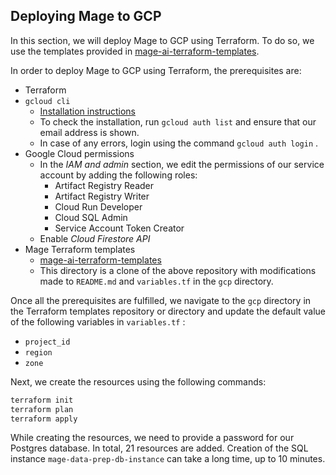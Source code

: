 ## Deploying Mage to GCP

In this section, we will deploy Mage to GCP using Terraform. To do so, we use the templates provided in [mage-ai-terraform-templates](https://github.com/mage-ai/mage-ai-terraform-templates).   

In order to deploy Mage to GCP using Terraform, the prerequisites are:

- Terraform
- `gcloud cli`
    - [Installation instructions](https://cloud.google.com/sdk/docs/install)
    - To check the installation, run `gcloud auth list`  and ensure that our email address is shown.
    - In case of any errors, login using the command `gcloud auth login` .
- Google Cloud permissions
    - In the *IAM and admin* section, we edit the permissions of our service account by adding the following roles:
        - Artifact Registry Reader
        - Artifact Registry Writer
        - Cloud Run Developer
        - Cloud SQL Admin
        - Service Account Token Creator
    - Enable *Cloud Firestore API*
- Mage Terraform templates
    - [mage-ai-terraform-templates](https://github.com/mage-ai/mage-ai-terraform-templates)
    - This directory is a clone of the above repository with modifications made to `README.md` and `variables.tf` in the `gcp` directory.

Once all the prerequisites are fulfilled, we navigate to the `gcp` directory in the Terraform templates repository or directory and update the default value of the following variables in `variables.tf` :

- `project_id`
- `region`
- `zone`

Next, we create the resources using the following commands:

```bash
terraform init
terraform plan
terraform apply
```

While creating the resources, we need to provide a password for our Postgres database. In total, 21 resources are added. Creation of the SQL instance `mage-data-prep-db-instance`  can take a long time, up to 10 minutes.
